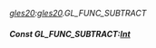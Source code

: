 _[gles20](../../modules/gles20/gles20-module.md):[gles20](../../modules/gles20/gles20-module.md).GL\_FUNC\_SUBTRACT_
##### Const GL\_FUNC\_SUBTRACT:[Int](../../modules/wonkey/wonkey-types-int.md)
